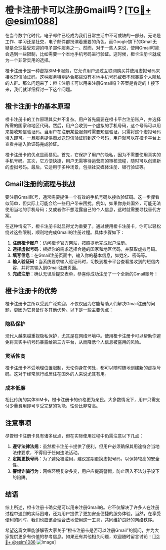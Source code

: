 # 橙卡注册卡可以注册Gmail吗？[[TG💪+ @esim1088](https://t.me/s/esim1088)]

在当今数字化时代，电子邮件已经成为我们日常生活中不可或缺的一部分。无论是工作、学习还是社交，电子邮件都扮演着重要的角色。而Google旗下的Gmail无疑是全球最受欢迎的电子邮件服务之一。然而，对于一些人来说，使用Gmail可能会遇到一些限制，比如需要一个本地手机号码进行验证。这时候，橙卡注册卡就成为一个非常实用的选择。

橙卡注册卡是一种虚拟SIM卡服务，它允许用户通过互联网购买并使用虚拟号码来接收短信验证码。这种服务特别适合那些没有本地手机号码或者不想暴露个人隐私的人群。那么问题来了：橙卡注册卡可以用来注册Gmail吗？答案是肯定的！接下来，我们就详细探讨一下这个问题。

## 橙卡注册卡的基本原理

橙卡注册卡的工作原理其实并不复杂。用户首先需要在橙卡平台注册账户，并选择所需的国家和地区代码。然后，用户会收到一个虚拟的手机号码，这个号码可以用来接收短信验证码。当用户在注册某些服务时需要短信验证，只需将这个虚拟号码填入即可。一旦服务提供商发送短信验证码到这个号码，用户就可以在橙卡平台上查看并输入验证码完成验证。

橙卡注册卡的优点显而易见。首先，它保护了用户的隐私，因为不需要使用真实的手机号码。其次，它方便快捷，用户无需等待运营商的审核流程，随时可以创建新的虚拟号码。最后，它适用于多种场景，包括社交媒体注册、银行验证等。

## Gmail注册的流程与挑战

要注册Gmail账号，通常需要提供一个有效的手机号码以接收验证码。这一步骤看似简单，但实际上可能会给一些用户带来困扰。例如，如果你身处国外，可能无法使用当地的手机号码；又或者你不想泄露自己的个人信息，这时就需要寻找替代方案。

在这种情况下，橙卡注册卡就显得尤为重要了。通过使用橙卡注册卡，你可以轻松绕过这些限制，顺利地完成Gmail的注册过程。具体步骤如下：

1. **注册橙卡账户**：访问橙卡官方网站，按照提示完成账户注册。
2. **选择虚拟号码**：根据你的需求选择合适的国家和地区代码，并获取虚拟号码。
3. **填写信息**：在Gmail注册页面中，输入你的基本信息，如姓名、密码等。
4. **输入验证码**：当系统要求输入验证码时，切换到橙卡平台查看接收到的短信内容，并将其输入到Gmail注册页面。
5. **完成注册**：确认无误后提交表单，恭喜你成功注册了一个全新的Gmail账号！

## 橙卡注册卡的优势

橙卡注册卡之所以受到广泛欢迎，不仅仅因为它能帮助人们解决Gmail注册的问题，更因为它具备许多其他优势。以下是一些主要优点：

### 隐私保护

现代人越来越重视隐私保护，尤其是在网络环境中。使用橙卡注册卡可以帮助你避免将真实手机号码暴露给第三方平台，从而降低个人信息被盗用的风险。

### 灵活性高

橙卡注册卡不受地理位置限制，无论你身在何处，都可以随时随地创建新的虚拟号码。这对于经常旅行或居住在国外的人来说尤其有用。

### 成本低廉

相比传统的实体SIM卡，橙卡注册卡的价格更为亲民。大多数情况下，用户只需支付少量费用即可享受完整的功能，性价比非常高。

## 注意事项

尽管橙卡注册卡具有诸多优点，但在实际使用过程中仍需注意以下几点：

1. **遵守法律法规**：虽然橙卡注册卡提供了便利，但用户必须确保其用途符合当地法律要求，不得用于任何违法活动。
2. **定期更换号码**：为了避免被滥用，建议定期更换虚拟号码，以保持较高的安全性。
3. **警惕诈骗行为**：网络环境复杂多变，用户应提高警惕，防止落入不法分子设下的陷阱。

## 结语

综上所述，橙卡注册卡确实是可以用来注册Gmail的。它不仅解决了许多人在注册过程中遇到的实际困难，还为用户提供了更加安全便捷的服务体验。当然，在享受便利的同时，我们也应该合理合法地使用这一工具，共同维护良好的网络秩序。

希望这篇文章能够解答大家关于“橙卡注册卡是否可以注册Gmail”的疑问，并为大家提供更多有价值的参考信息。如果还有其他相关问题，欢迎随时留言讨论！[[TG💪+ @esim1088](https://t.me/s/esim1088) ![Image](https://i.postimg.cc/4NQfJmqS/Snipaste-2025-05-13-00-14-12.png)]